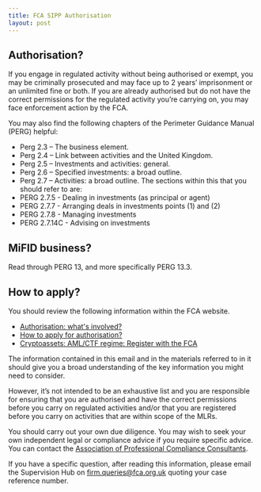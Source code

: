 ```yaml
---
title: FCA SIPP Authorisation
layout: post
---
```


## Authorisation?
If you engage in regulated activity without being authorised or exempt, you may be criminally prosecuted and may face up to 2 years’ imprisonment or an unlimited fine or both. If you are already authorised but do not have the correct permissions for the regulated activity you’re carrying on, you may face enforcement action by the FCA.

You may also find the following chapters of the Perimeter Guidance Manual (PERG) helpful:   

* Perg 2.3 – The business element.   
* Perg 2.4 – Link between activities and the United Kingdom.   
* Perg 2.5 – Investments and activities: general.   
* Perg 2.6 – Specified investments: a broad outline.   
* Perg 2.7 – Activities: a broad outline. The sections within this that you should refer to are:   
* PERG 2.7.5 - Dealing in investments (as principal or agent)  
* PERG 2.7.7 - Arranging deals in investments points (1) and (2)  
* PERG 2.7.8 - Managing investments   
* PERG 2.7.14C - Advising on investments   

## MiFID business?
Read through PERG 13, and more specifically PERG 13.3.

## How to apply?
You should review the following information within the FCA website.

* [Authorisation: what's involved?](https://www.fca.org.uk/firms/authorisation)
* [How to apply for authorisation?](https://www.fca.org.uk/firms/authorisation/apply)
* [Cryptoassets: AML/CTF regime: Register with the FCA](https://www.fca.org.uk/firms/cryptoassets-aml-ctf-regime/registering)

The information contained in this email and in the materials referred to in it should give you a broad understanding of the key information you might need to consider.

However, it’s not intended to be an exhaustive list and you are responsible for ensuring that you are authorised and have the correct permissions before you carry on regulated activities and/or that you are registered before you carry on activities that are within scope of the MLRs.

You should carry out your own due diligence. You may wish to seek your own independent legal or compliance advice if you require specific advice. You can contact the [Association of Professional Compliance Consultants](https://apcc.org.uk).

If you have a specific question, after reading this information, please email the Supervision Hub on firm.queries@fca.org.uk quoting your case reference number.

